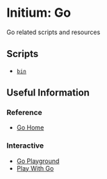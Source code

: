 # Initium: Go
Go related scripts and resources

## Scripts
  * [`bin`](bin/README.md)

## Useful Information

### Reference
  * [Go Home](https://golang.org/)

### Interactive
  * [Go Playground](https://play.golang.org/)
  * [Play With Go](https://play-with-go.dev/)
